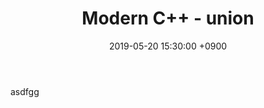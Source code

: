 ﻿---
title: "Modern C++ - union"
date: 2019-05-20 15:30:00 +0900
tags:
  - programming
  - cpp
  - union
---

asdfgg
